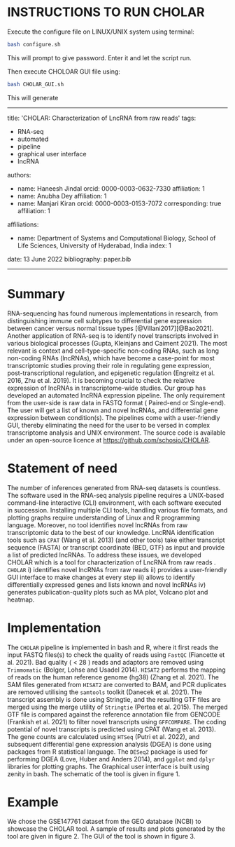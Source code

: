 # INSTRUCTIONS TO RUN CHOLAR

Execute the configure file on LINUX/UNIX system using terminal:

```sh
bash configure.sh
```

This will prompt to give password. Enter it and let the script run.


Then execute CHOLOAR GUI file using:

```sh
bash CHOLAR_GUI.sh
```


This will generate














---
title: 'CHOLAR: Characterization of LncRNA from raw reads'
tags:
  - RNA-seq
  - automated
  - pipeline
  - graphical user interface
  - lncRNA

authors:
  - name: Haneesh Jindal 
    orcid: 0000-0003-0632-7330
    affiliation: 1 
  - name: Anubha Dey
    affiliation: 1
  - name: Manjari Kiran
    orcid: 0000-0003-0153-7072
    corresponding: true
    affiliation: 1
    
affiliations:
 - name: Department of Systems and Computational Biology, School of Life Sciences, University of Hyderabad, India
   index: 1
   
date: 13 June 2022
bibliography: paper.bib

---

# Summary

RNA-sequencing has found numerous implementations in research, from distinguishing immune cell subtypes 
to differential gene expression between cancer versus normal tissue types [@Villani2017][@Bao2021].
Another application of RNA-seq is to identify novel transcripts involved in various biological processes
(Gupta, Kleinjans and Caiment 2021). The most relevant is context and cell-type-specific non-coding RNAs,
such as long non-coding RNAs (lncRNAs), which have become a case-point for most transcriptomic studies proving
their role in regulating gene expression, post-transcriptional regulation, and epigenetic regulation
(Engreitz et al. 2016, Zhu et al. 2019).
It is becoming crucial to check the relative expression of lncRNAs in transcriptome-wide studies. Our group
has developed an automated lncRNA expression pipeline. The only requirement from the user-side is raw data in
FASTQ format ( Paired-end or Single-end). The user will get a list of known and novel lncRNAs, and differential
gene expression between condition(s). The pipelines come with a user-friendly GUI, thereby eliminating the need
for the user to be versed in complex transcriptome analysis and UNIX environment.  The source code is available
under an open-source licence at https://github.com/schosio/CHOLAR.

# Statement of need

The number of inferences generated from RNA-seq datasets is countless. The software used in the RNA-seq analysis
pipeline requires a UNIX-based command-line interactive (CLI) environment, with each software executed in succession.
Installing multiple CLI tools, handling various file formats, and plotting graphs require understanding of Linux and
R programming language. Moreover, no tool identifies novel lncRNAs from raw transcriptomic data to the best of our
knowledge. LncRNA identification tools such as `CPAT` (Wang et al. 2013) (and other tools) take either transcript
sequence (FASTA) or transcript coordinate (BED, GTF) as input and provide a list of predicted lncRNAs.
To address these issues, we developed CHOLAR which is a tool for characterization of LncRNA from raw reads .
`CHOLAR` i) identifies novel lncRNAs from raw reads ii) provides a user-friendly GUI interface to make changes
at every step iii) allows to identify differentially expressed genes and lists known and novel lncRNAs iv) generates
publication-quality plots such as MA plot, Volcano plot and heatmap.

# Implementation

The `CHOLAR` pipeline is implemented in bash and R, where it first reads the input FASTQ files(s) to check the
quality of reads using `FastQC` (Fiancette et al. 2021). Bad quality ( < 28 ) reads and adaptors are removed using
`Trimmomatic` (Bolger, Lohse and Usadel 2014). `HISAT2` performs the mapping of reads on the human reference genome
(hg38) (Zhang et al. 2021). The SAM files generated from `HISAT2` are converted to BAM, and PCR duplicates are removed
utilising the `samtools` toolkit (Danecek et al. 2021). 
The transcript assembly is done using Stringtie, and the resulting GTF files are merged using the merge utility of
`Stringtie` (Pertea et al. 2015). The merged GTF file is compared against the reference annotation file from GENCODE
(Frankish et al. 2021) to filter novel transcripts using `GFFCOMPARE`. The coding potential of novel transcripts is
predicted using CPAT (Wang et al. 2013). The gene counts are calculated using `HTSeq` (Putri et al. 2022), and subsequent
differential gene expression analysis (DGEA) is done using packages from R statistical language. 
The `DESeq2` package is used for performing DGEA (Love, Huber and Anders 2014), and `ggplot` and `dplyr` libraries for
plotting graphs. The Graphical user interface is built using zenity in bash. The schematic of the tool is given in figure 1.

# Example

We chose the GSE147761 dataset from the GEO database (NCBI) to showcase the CHOLAR tool. A sample of results and plots 
generated by the tool are given in figure 2. The GUI of the tool is shown in figure 3.

 
